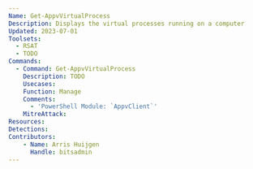 ```yaml
---
Name: Get-AppvVirtualProcess
Description: Displays the virtual processes running on a computer
Updated: 2023-07-01
Toolsets:
  - RSAT
  - TODO
Commands:
  - Command: Get-AppvVirtualProcess
    Description: TODO
    Usecases:
    Function: Manage
    Comments:
      - 'PowerShell Module: `AppvClient`'
    MitreAttack:
Resources:
Detections:
Contributors:
    - Name: Arris Huijgen
      Handle: bitsadmin
---
```

